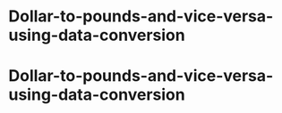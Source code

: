 # Dollar-to-pounds-and-vice-versa-using-data-conversion
# Dollar-to-pounds-and-vice-versa-using-data-conversion
